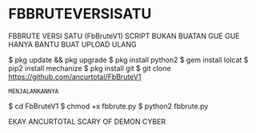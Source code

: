 # FBBRUTEVERSISATU

FBBRUTE VERSI SATU (FbBruteV1)
SCRIPT BUKAN BUATAN GUE
GUE HANYA BANTU BUAT UPLOAD ULANG

$ pkg update && pkg upgrade
$ pkg install python2
$ gem install lolcat
$ pip2 install mechanize
$ pkg install git
$ git clone 
https://github.com/ancurtotal/FbBruteV1


```MENJALANKANNYA```

$ cd FbBruteV1
$ chmod +x fbbrute.py
$ python2 fbbrute.py


EKAY ANCURTOTAL
SCARY OF DEMON CYBER
